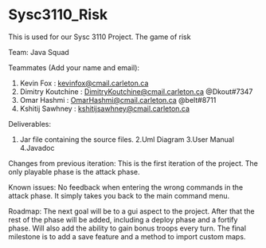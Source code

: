 # Sysc3110_Risk
This is used for our Sysc 3110 Project. The game of risk

Team: Java Squad


Teammates (Add your name and email):
1. Kevin Fox : kevinfox@cmail.carleton.ca
2. Dimitry Koutchine : DimitryKoutchine@cmail.carleton.ca @Dkout#7347
3. Omar Hashmi : OmarHashmi@cmail.carleton.ca @belt#8711
4. Kshitij Sawhney : kshitijsawhney@cmail.carleton.ca

Deliverables:
1. Jar file containing the source files.
2.Uml Diagram 
3.User Manual
4.Javadoc 

Changes from previous iteration:
This is the first iteration of the project. The only playable phase is the attack phase.

Known issues:
No feedback when entering the wrong commands in the attack phase. It simply takes you back to the main command menu.

Roadmap:
The next goal will be to a gui aspect to the project.
After that the rest of the phase will be added, including a deploy phase and a fortify phase. Will also add the ability to gain bonus troops every turn.
The final milestone is to add a save feature and a method to import custom maps.


